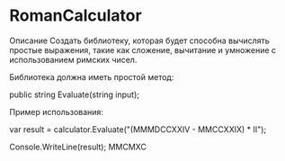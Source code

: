 # RomanCalculator

Описание
Создать библиотеку, которая будет способна вычислять простые выражения, такие как сложение, вычитание и умножение с использованием римских чисел.

Библиотека должна иметь простой метод:

public string Evaluate(string input);

Пример использования:

var result = calculator.Evaluate("(MMMDCCXXIV - MMCCXXIX) * II");

Console.WriteLine(result);
MMCMXC
